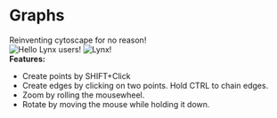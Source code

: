 # Graphs
Reinventing cytoscape for no reason! <br/>
![Hello Lynx users!](https://i.imgur.com/m9Y7NwZ.gif "Graphs!")
![Lynx!](https://i.imgur.com/C1fHTny.gif "Zoom and Rotation")
<br/><strong>Features:</strong> <br/>
* Create points by SHIFT+Click
* Create edges by clicking on two points. Hold CTRL to chain edges.
* Zoom by rolling the mousewheel.
* Rotate by moving the mouse while holding it down.

